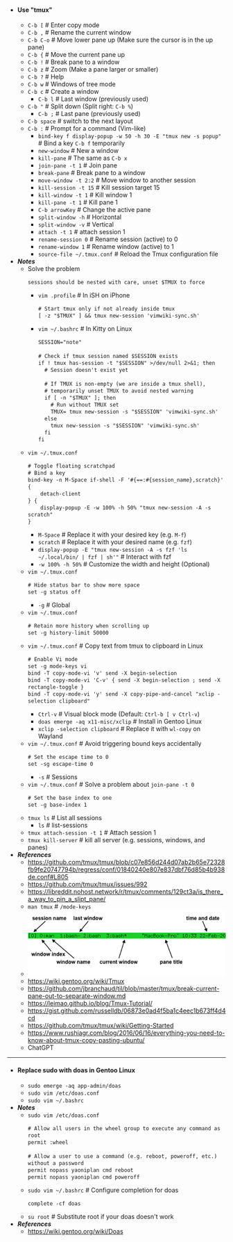 - #### Use "tmux"
    - `C-b [` # Enter copy mode
    - `C-b ,` # Rename the current window
    - `C-b C-o` # Move lower pane up (Make sure the cursor is in the up pane)
    - `C-b {` # Move the current pane up
    - `C-b !` # Break pane to a window
    - `C-b z` # Zoom (Make a pane larger or smaller)
    - `C-b ?` # Help
    - `C-b w` # Windows of tree mode
    - `C-b c` # Create a window
        - `C-b l` # Last window (previously used)
    - `C-b "` # Split down (Split right: `C-b %`)
        - `C-b ;` # Last pane (previously used)
    - `C-b space` # switch to the next layout
    - `C-b :` # Prompt for a command (Vim-like)
        - `bind-key f display-popup -w 50 -h 30 -E "tmux new -s popup"` # Bind a key `C-b f` temporarily
        - `new-window` # New a window
        - `kill-pane` # The same as `C-b x`
        - `join-pane -t 1` # Join pane
        - `break-pane` # Break pane to a window
        - `move-window -t 2:2` # Move window to another session
        - `kill-session -t 15` # Kill session target 15
        - `kill-window -t 1` # Kill window 1
        - `kill-pane -t 1` # Kill pane 1
        - `C-b arrowKey` # Change the active pane
        - `split-window -h` # Horizontal
        - `split-window -v` # Vertical
        - `attach -t 1` # attach session 1
        - `rename-session 0` # Rename session (active) to 0
        - `rename-window 1` # Rename window (active) to 1
        - `source-file ~/.tmux.conf` # Reload the Tmux configuration file
- ***Notes***
    - Solve the problem
      ```
      sessions should be nested with care, unset $TMUX to force
      ```
        - `vim .profile` # In iSH on iPhone
          ```
          # Start tmux only if not already inside tmux
          [ -z "$TMUX" ] && tmux new-session 'vimwiki-sync.sh'
          ```
        - `vim ~/.bashrc` # In Kitty on Linux
          ```
          SESSION="note"

          # Check if tmux session named $SESSION exists
          if ! tmux has-session -t "$SESSION" >/dev/null 2>&1; then
            # Session doesn't exist yet

            # If TMUX is non-empty (we are inside a tmux shell),
            # temporarily unset TMUX to avoid nested warning
            if [ -n "$TMUX" ]; then
              # Run without TMUX set
              TMUX= tmux new-session -s "$SESSION" 'vimwiki-sync.sh'
            else
              tmux new-session -s "$SESSION" 'vimwiki-sync.sh'
            fi
          fi
          ```
    - `vim ~/.tmux.conf`
      ```
      # Toggle floating scratchpad
      # Bind a key
      bind-key -n M-Space if-shell -F '#{==:#{session_name},scratch}' {
          detach-client
      } {
          display-popup -E -w 100% -h 50% "tmux new-session -A -s scratch"
      }
      ```
        - `M-Space` # Replace it with your desired key (e.g. `M-f`)
        - `scratch` # Replace it with your desired name (e.g. `fzf`)
        - `display-popup -E "tmux new-session -A -s fzf 'ls ~/.local/bin/ | fzf | sh'"` # Interact with fzf
        - `-w 100% -h 50%` # Customize the width and height (Optional)
    - `vim ~/.tmux.conf`
      ```
      # Hide status bar to show more space
      set -g status off
      ```
        - `-g` # Global
    - `vim ~/.tmux.conf`
      ```
      # Retain more history when scrolling up
      set -g history-limit 50000
      ```
    - `vim ~/.tmux.conf` # Copy text from tmux to clipboard in Linux
      ```
      # Enable Vi mode
      set -g mode-keys vi
      bind -T copy-mode-vi 'v' send -X begin-selection
      bind -T copy-mode-vi 'C-v' { send -X begin-selection ; send -X rectangle-toggle }
      bind -T copy-mode-vi 'y' send -X copy-pipe-and-cancel "xclip -selection clipboard"
      ```
        - `Ctrl-v` # Visual block mode (Default: `Ctrl-b [ v Ctrl-v`)
        - `doas emerge -aq x11-misc/xclip` # Install in Gentoo Linux
        - `xclip -selection clipboard` # Replace it with `wl-copy` on Wayland
    - `vim ~/.tmux.conf` # Avoid triggering bound keys accidentally
      ```
      # Set the escape time to 0
      set -sg escape-time 0
      ```
        - `-s` # Sessions
    - `vim ~/.tmux.conf` # Solve a problem about `join-pane -t 0`
      ```
      # Set the base index to one
      set -g base-index 1
      ```
    - `tmux ls` # List all sessions
        - `ls` # list-sessions
    - `tmux attach-session -t 1` # Attach session 1
    - `tmux kill-server` # kill all server (e.g. sessions, windows, and panes)
- ***References***
    - https://github.com/tmux/tmux/blob/c07e856d244d07ab2b65e72328fb9fe20747794b/regress/conf/01840240e807e837dbf76d85b4b938de.conf#L805
    - https://github.com/tmux/tmux/issues/992
    - https://libreddit.nohost.network/r/tmux/comments/129ct3a/is_there_a_way_to_pin_a_slipt_pane/
    - `man tmux` # `/mode-keys`
    - ![tmux_status_line_diagram.png](./assets/tmux_status_line_diagram_1671845222091_0.png)
    - https://wiki.gentoo.org/wiki/Tmux
    - https://github.com/jbranchaud/til/blob/master/tmux/break-current-pane-out-to-separate-window.md
    - https://leimao.github.io/blog/Tmux-Tutorial/
    - https://gist.github.com/russelldb/06873e0ad4f5ba1c4eec1b673ff4d4cd
    - https://github.com/tmux/tmux/wiki/Getting-Started
    - https://www.rushiagr.com/blog/2016/06/16/everything-you-need-to-know-about-tmux-copy-pasting-ubuntu/
    - ChatGPT
- ---
- #### Replace sudo with doas in Gentoo Linux
	- `sudo emerge -aq app-admin/doas`
	- `sudo vim /etc/doas.conf`
	- `sudo vim ~/.bashrc`
- ***Notes***
	- `sudo vim /etc/doas.conf` 
	  ```
	  # Allow all users in the wheel group to execute any command as root
	  permit :wheel
	  
	  # Allow a user to use a command (e.g. reboot, poweroff, etc.) without a password
	  permit nopass yaoniplan cmd reboot
	  permit nopass yaoniplan cmd poweroff
	  ```
	- `sudo vim ~/.bashrc` # Configure completion for doas
	  ```
	  complete -cf doas
	  ```
    - `su root` # Substitute root if your doas doesn't work
- ***References***
	- https://wiki.gentoo.org/wiki/Doas
